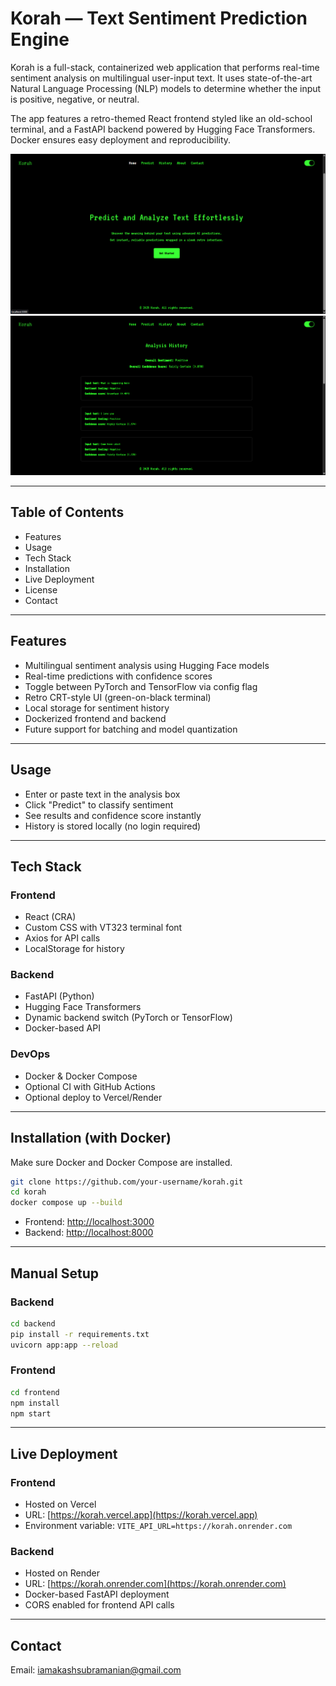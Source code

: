 # Korah — Text Sentiment Prediction Engine

Korah is a full-stack, containerized web application that performs real-time sentiment analysis on multilingual user-input text. It uses state-of-the-art Natural Language Processing (NLP) models to determine whether the input is positive, negative, or neutral.

The app features a retro-themed React frontend styled like an old-school terminal, and a FastAPI backend powered by Hugging Face Transformers. Docker ensures easy deployment and reproducibility.

![Screenshot 1](https://github.com/ashittis/korah/blob/main/Screenshot%202025-07-11%20204114.png)  
![Screenshot 2](https://github.com/ashittis/korah/blob/main/Screenshot%202025-07-11%20204217.png)

---

## Table of Contents

- Features
- Usage
- Tech Stack
- Installation
- Live Deployment
- License
- Contact

---

## Features

- Multilingual sentiment analysis using Hugging Face models
- Real-time predictions with confidence scores
- Toggle between PyTorch and TensorFlow via config flag
- Retro CRT-style UI (green-on-black terminal)
- Local storage for sentiment history
- Dockerized frontend and backend
- Future support for batching and model quantization

---

## Usage

- Enter or paste text in the analysis box
- Click "Predict" to classify sentiment
- See results and confidence score instantly
- History is stored locally (no login required)

---

## Tech Stack

### Frontend

- React (CRA)
- Custom CSS with VT323 terminal font
- Axios for API calls
- LocalStorage for history

### Backend

- FastAPI (Python)
- Hugging Face Transformers
- Dynamic backend switch (PyTorch or TensorFlow)
- Docker-based API

### DevOps

- Docker & Docker Compose
- Optional CI with GitHub Actions
- Optional deploy to Vercel/Render

---

## Installation (with Docker)

Make sure Docker and Docker Compose are installed.

```bash
git clone https://github.com/your-username/korah.git
cd korah
docker compose up --build
````

* Frontend: [http://localhost:3000](http://localhost:3000)
* Backend: [http://localhost:8000](http://localhost:8000)

---

## Manual Setup 

### Backend

```bash
cd backend
pip install -r requirements.txt
uvicorn app:app --reload
```

### Frontend

```bash
cd frontend
npm install
npm start
```

---

## Live Deployment

### Frontend

* Hosted on Vercel
* URL: [https://korah.vercel.app](https://korah.vercel.app)
* Environment variable:  `VITE_API_URL=https://korah.onrender.com`

### Backend

* Hosted on Render
* URL: [https://korah.onrender.com](https://korah.onrender.com)
* Docker-based FastAPI deployment
* CORS enabled for frontend API calls
---

## Contact
Email: [iamakashsubramanian@gmail.com](mailto:iamakashsubramanian@gmail.com)
```

